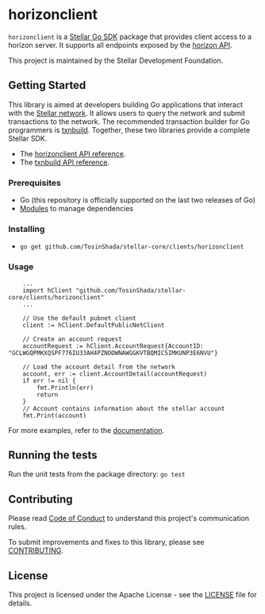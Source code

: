 # horizonclient


`horizonclient` is a [Stellar Go SDK](https://developers.stellar.org/api/) package that provides client access to a horizon server. It supports all endpoints exposed by the [horizon API](https://developers.stellar.org/api/introduction/).

This project is maintained by the Stellar Development Foundation.

## Getting Started
This library is aimed at developers building Go applications that interact with the [Stellar network](https://www.stellar.org/). It allows users to query the network and submit transactions to the network. The recommended transaction builder for Go programmers is [txnbuild](https://github.com/TosinShada/stellar-core/tree/master/txnbuild). Together, these two libraries provide a complete Stellar SDK.

* The [horizonclient API reference](https://godoc.org/github.com/TosinShada/stellar-core/clients/horizonclient).
* The [txnbuild API reference](https://godoc.org/github.com/TosinShada/stellar-core/txnbuild).

### Prerequisites
* Go (this repository is officially supported on the last two releases of Go)
* [Modules](https://github.com/golang/go/wiki/Modules) to manage dependencies

### Installing
* `go get github.com/TosinShada/stellar-core/clients/horizonclient`

### Usage

``` golang
    ...
    import hClient "github.com/TosinShada/stellar-core/clients/horizonclient"
    ...

    // Use the default pubnet client
    client := hClient.DefaultPublicNetClient

    // Create an account request
    accountRequest := hClient.AccountRequest{AccountID: "GCLWGQPMKXQSPF776IU33AH4PZNOOWNAWGGKVTBQMIC5IMKUNP3E6NVU"}

    // Load the account detail from the network
    account, err := client.AccountDetail(accountRequest)
    if err != nil {
        fmt.Println(err)
        return
    }
    // Account contains information about the stellar account
    fmt.Print(account)
```
For more examples, refer to the [documentation](https://godoc.org/github.com/TosinShada/stellar-core/clients/horizonclient).

## Running the tests
Run the unit tests from the package directory: `go test`

## Contributing
Please read [Code of Conduct](https://github.com/stellar/.github/blob/master/CODE_OF_CONDUCT.md) to understand this project's communication rules.

To submit improvements and fixes to this library, please see [CONTRIBUTING](../CONTRIBUTING.md).

## License
This project is licensed under the Apache License - see the [LICENSE](../../LICENSE) file for details.
